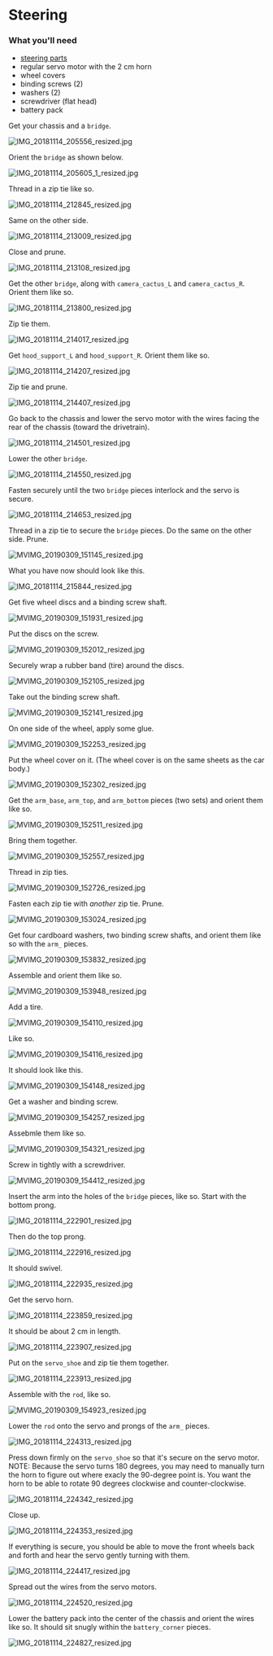 # Steering

### What you'll need

- [steering parts](../../design_3d_print/README.md)
- regular servo motor with the 2 cm horn
- wheel covers
- binding screws (2)
- washers (2)
- screwdriver (flat head)
- battery pack

Get your chassis and a `bridge`.

![IMG_20181114_205556_resized.jpg](imgs_steering/IMG_20181114_205556_resized.jpg)

Orient the `bridge` as shown below.

![IMG_20181114_205605_1_resized.jpg](imgs_steering/IMG_20181114_205605_1_resized.jpg)

Thread in a zip tie like so.

![IMG_20181114_212845_resized.jpg](imgs_steering/IMG_20181114_212845_resized.jpg)

Same on the other side.

![IMG_20181114_213009_resized.jpg](imgs_steering/IMG_20181114_213009_resized.jpg)

Close and prune.

![IMG_20181114_213108_resized.jpg](imgs_steering/IMG_20181114_213108_resized.jpg)

Get the other `bridge`, along with `camera_cactus_L` and `camera_cactus_R`. Orient them like so.

![IMG_20181114_213800_resized.jpg](imgs_steering/IMG_20181114_213800_resized.jpg)

Zip tie them.

![IMG_20181114_214017_resized.jpg](imgs_steering/IMG_20181114_214017_resized.jpg)

Get `hood_support_L` and `hood_support_R`. Orient them like so.

![IMG_20181114_214207_resized.jpg](imgs_steering/IMG_20181114_214207_resized.jpg)

Zip tie and prune.

![IMG_20181114_214407_resized.jpg](imgs_steering/IMG_20181114_214407_resized.jpg)

Go back to the chassis and lower the servo motor with the wires facing the rear of the chassis (toward the drivetrain).

![IMG_20181114_214501_resized.jpg](imgs_steering/IMG_20181114_214501_resized.jpg)

Lower the other `bridge`.

![IMG_20181114_214550_resized.jpg](imgs_steering/IMG_20181114_214550_resized.jpg)

Fasten securely until the two `bridge` pieces interlock and the servo is secure.

![IMG_20181114_214653_resized.jpg](imgs_steering/IMG_20181114_214653_resized.jpg)

Thread in a zip tie to secure the `bridge` pieces. Do the same on the other side. Prune.

![MVIMG_20190309_151145_resized.jpg](imgs_steering/MVIMG_20190309_151145_resized.jpg)

What you have now should look like this.

![IMG_20181114_215844_resized.jpg](imgs_steering/IMG_20181114_215844_resized.jpg)

Get five wheel discs and a binding screw shaft.

![MVIMG_20190309_151931_resized.jpg](imgs_steering/MVIMG_20190309_151931_resized.jpg)

Put the discs on the screw.

![MVIMG_20190309_152012_resized.jpg](imgs_steering/MVIMG_20190309_152012_resized.jpg)

Securely wrap a rubber band (tire) around the discs.

![MVIMG_20190309_152105_resized.jpg](imgs_steering/MVIMG_20190309_152105_resized.jpg)

Take out the binding screw shaft.

![MVIMG_20190309_152141_resized.jpg](imgs_steering/MVIMG_20190309_152141_resized.jpg)

On one side of the wheel, apply some glue.

![MVIMG_20190309_152253_resized.jpg](imgs_steering/MVIMG_20190309_152253_resized.jpg)

Put the wheel cover on it. (The wheel cover is on the same sheets as the car body.)

![MVIMG_20190309_152302_resized.jpg](imgs_steering/MVIMG_20190309_152302_resized.jpg)

Get the `arm_base`, `arm_top`, and `arm_bottom` pieces (two sets) and orient them like so.

![MVIMG_20190309_152511_resized.jpg](imgs_steering/MVIMG_20190309_152511_resized.jpg)

Bring them together.

![MVIMG_20190309_152557_resized.jpg](imgs_steering/MVIMG_20190309_152557_resized.jpg)

Thread in zip ties.

![MVIMG_20190309_152726_resized.jpg](imgs_steering/MVIMG_20190309_152726_resized.jpg)

Fasten each zip tie with *another* zip tie. Prune.

![MVIMG_20190309_153024_resized.jpg](imgs_steering/MVIMG_20190309_153024_resized.jpg)

Get four cardboard washers, two binding screw shafts, and orient them like so with the `arm_` pieces.

![MVIMG_20190309_153832_resized.jpg](imgs_steering/MVIMG_20190309_153832_resized.jpg)

Assemble and orient them like so.

![MVIMG_20190309_153948_resized.jpg](imgs_steering/MVIMG_20190309_153948_resized.jpg)

Add a tire.

![MVIMG_20190309_154110_resized.jpg](imgs_steering/MVIMG_20190309_154110_resized.jpg)

Like so.

![MVIMG_20190309_154116_resized.jpg](imgs_steering/MVIMG_20190309_154116_resized.jpg)

It should look like this.

![MVIMG_20190309_154148_resized.jpg](imgs_steering/MVIMG_20190309_154148_resized.jpg)

Get a washer and binding screw.

![MVIMG_20190309_154257_resized.jpg](imgs_steering/MVIMG_20190309_154257_resized.jpg)

Assebmle them like so.

![MVIMG_20190309_154321_resized.jpg](imgs_steering/MVIMG_20190309_154321_resized.jpg)

Screw in tightly with a screwdriver.

![MVIMG_20190309_154412_resized.jpg](imgs_steering/MVIMG_20190309_154412_resized.jpg)

Insert the arm into the holes of the `bridge` pieces, like so. Start with the bottom prong.

![IMG_20181114_222901_resized.jpg](imgs_steering/IMG_20181114_222901_resized.jpg)

Then do the top prong.

![IMG_20181114_222916_resized.jpg](imgs_steering/IMG_20181114_222916_resized.jpg)

It should swivel.

![IMG_20181114_222935_resized.jpg](imgs_steering/IMG_20181114_222935_resized.jpg)

Get the servo horn.

![IMG_20181114_223859_resized.jpg](imgs_steering/IMG_20181114_223859_resized.jpg)

It should be about 2 cm in length.

![IMG_20181114_223907_resized.jpg](imgs_steering/IMG_20181114_223907_resized.jpg)

Put on the `servo_shoe` and zip tie them together.

![IMG_20181114_223913_resized.jpg](imgs_steering/IMG_20181114_223913_resized.jpg)

Assemble with the `rod`, like so.

![MVIMG_20190309_154923_resized.jpg](imgs_steering/MVIMG_20190309_154923_resized.jpg)

Lower the `rod` onto the servo and prongs of the `arm_` pieces.

![IMG_20181114_224313_resized.jpg](imgs_steering/IMG_20181114_224313_resized.jpg)

Press down firmly on the `servo_shoe` so that it's secure on the servo motor. NOTE: Because the servo turns 180 degrees, you may need to manually turn the horn to figure out where exacly the 90-degree point is. You want the horn to be able to rotate 90 degrees clockwise and counter-clockwise.

![IMG_20181114_224342_resized.jpg](imgs_steering/IMG_20181114_224342_resized.jpg)

Close up.

![IMG_20181114_224353_resized.jpg](imgs_steering/IMG_20181114_224353_resized.jpg)

If everything is secure, you should be able to move the front wheels back and forth and hear the servo gently turning with them.

![IMG_20181114_224417_resized.jpg](imgs_steering/IMG_20181114_224417_resized.jpg)

Spread out the wires from the servo motors.

![IMG_20181114_224520_resized.jpg](imgs_steering/IMG_20181114_224520_resized.jpg)

Lower the battery pack into the center of the chassis and orient the wires like so. It should sit snugly within the `battery_corner` pieces.

![IMG_20181114_224827_resized.jpg](imgs_steering/IMG_20181114_224827_resized.jpg)

